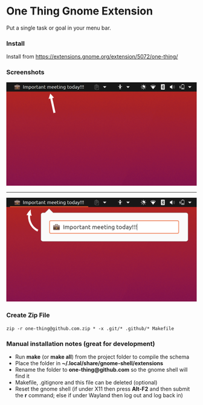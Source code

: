 # One Thing Gnome Extension

Put a single task or goal in your menu bar.


### Install

Install from https://extensions.gnome.org/extension/5072/one-thing/

### Screenshots

![One Thing at Panel](./.github/screenshots/one-thing_2.png)

---

![One Thing at Panel with editor](./.github/screenshots/one-thing_1.png)

### Create Zip File

```
zip -r one-thing@github.com.zip * -x .git/* .github/* Makefile
```

### Manual installation notes (great for development)

- Run **make** (or **make all**) from the project folder to compile the schema
- Place the folder in **~/.local/share/gnome-shell/extensions**
- Rename the folder to **one-thing<span>@</span>github.com** so the gnome
  shell will find it
- Makefile, .gitignore and this file can be deleted (optional)
- Reset the gnome shell (if under X11 then press **Alt-F2** and then submit the
  **r** command; else if under Wayland then log out and log back in)
